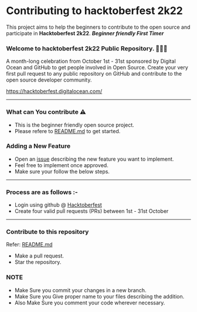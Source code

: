 #  Contributing to hacktoberfest 2k22

This project aims to help the beginners to contribute to the open source and participate in **Hacktoberfest 2k22**.
***Beginner friendly* *First Timer***



### Welcome to hacktoberfest 2k22 Public Repository. 👨🏻‍💻

<p>A month-long celebration from October 1st - 31st sponsored by Digital Ocean and GitHub to get people involved in Open Source. Create your very first pull request to any public repository on GitHub and contribute to the open source developer community.

https://hacktoberfest.digitalocean.com/</p>

---

### What can You contribute ⚠️

- This is the beginner friendly open source project.
- Please refere to [README.md](https://github.com/niteshjitender/HacktoberFest/blob/main/README.md) to get started.
### Adding a New Feature

-   Open an  [issue](https://github.com/niteshjitender/HacktoberFest/issues/new)  describing the new feature you want to implement.
-  Feel free to implement once approved.
-  Make sure your follow the below steps.

---

### Process are as follows :-

- Login using github @ [Hacktoberfest](https://hacktoberfest.digitalocean.com/)
- Create four valid pull requests (PRs) between 1st - 31st October
---

### Contribute to this repository 

Refer: [README.md](https://github.com/niteshjitender/HacktoberFest/blob/main/README.md)
- Make a pull request.
- Star the repository.

### NOTE

- Make Sure you commit your changes in a new branch.
- Make Sure you Give proper name to your files describing the addition.
- Also Make Sure you comment your code wherever necessary.

<!--       END OF README           END OF README         END OF README         END OF README          END OF README           END OF README           END OF README      -->